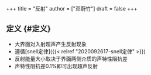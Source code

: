 +++
title = "反射"
author = ["邓蔚竹"]
draft = false
+++

## 定义 {#定义}

-   大界面对入射超声产生反射现象
-   遵循[snell定律]({{< relref "2020092617-snell定律" >}})
-   反射能量大小取决于界面两侧介质的声特性阻抗差
-   声特性阻抗差0.1%即可出现超声反射